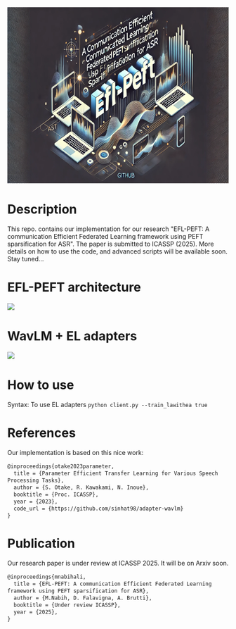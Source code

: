 <div style="text-align: center;">
    <img src="https://github.com/mnabihali/FL-WavLM-with-Adapters/blob/main/assets/GENFL.webp" width="1200" height="400" alt="EFL-PEFT Banner" />
</div>

# Description
This repo. contains our implementation for our research "EFL-PEFT: A communication Efficient Federated Learning framework using PEFT sparsification for ASR". The paper is submitted to ICASSP (2025). More details on how to use the code, and advanced scripts will be available soon. Stay tuned...

# EFL-PEFT architecture
<img src="https://github.com/mnabihali/WavLM_Adapters_FL/blob/main/assets/FL.png" width="512"/>

# WavLM + EL adapters
<img src="https://github.com/mnabihali/WavLM_Adapters_FL/blob/main/assets/EL.png" width="512"/>

# How to use
Syntax: To use EL adapters `python client.py --train_lawithea true`

# References
Our implementation is based on this nice work:
```
@inproceedings{otake2023parameter,
  title = {Parameter Efficient Transfer Learning for Various Speech Processing Tasks},
  author = {S. Otake, R. Kawakami, N. Inoue},
  booktitle = {Proc. ICASSP},
  year = {2023},
  code_url = {https://github.com/sinhat98/adapter-wavlm}
}
```

# Publication
Our research paper is under review at ICASSP 2025. It will be on Arxiv soon.
```
@inproceedings{mnabihali,
  title = {EFL-PEFT: A communication Efficient Federated Learning framework using PEFT sparsification for ASR},
  author = {M.Nabih, D. Falavigna, A. Brutti},
  booktitle = {Under review ICASSP},
  year = {2025},
}
```


